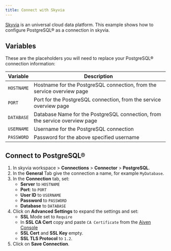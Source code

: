```yaml
---
title: Connect with Skyvia
---
```


[Skyvia](https://skyvia.com/) is an universal cloud data platform. This
example shows how to configure PostgreSQL® as a connection in skyvia.

## Variables

These are the placeholders you will need to replace your PostgreSQL®
connection information:

| Variable   | Description                                                                 |
| ---------- | --------------------------------------------------------------------------- |
| `HOSTNAME` | Hostname for the PostgreSQL connection, from the service overview page      |
| `PORT`     | Port for the PostgreSQL connection, from the service overview page          |
| `DATABASE` | Database Name for the PostgreSQL connection, from the service overview page |
| `USERNAME` | Username for the PostgreSQL connection                                      |
| `PASSWORD` | Password for the above specified username                                   |

## Connect to PostgreSQL®

1.  In skyvia workspace > **Connections** > **Connector** >
    **PostgreSQL**.
2.  In the **General** Tab give the connection a name, for example
    `MyDatabase`.
3.  In the **Connection** tab, set:
    -   **Server** to `HOSTNAME`
    -   **Port**: to `PORT`
    -   **User ID** to `USERNAME`
    -   **Password** to `PASSWORD`
    -   **Database** to `DATABASE`
4.  Click on **Advanced Settings** to expand the settings and set:
    -   **SSL** Mode set to `Require`
    -   In **SSL CA Cert** copy and paste `CA Certificate` from the
        [Aiven Console](https://console.aiven.io/)
    -   **SSL Cert** and **SSL Key** empty.
    -   **SSL TLS Protocol** to `1.2`.
5.  Click on **Save Connection**.
